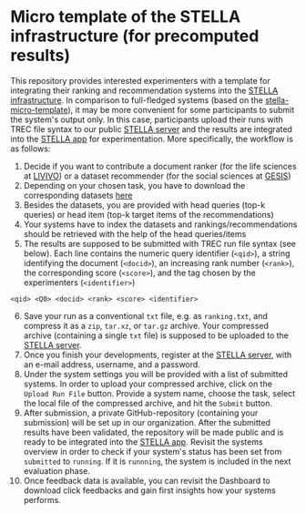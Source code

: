 # Micro template of the STELLA infrastructure (for precomputed results)

This repository provides interested experimenters with a template for integrating their ranking and recommendation systems into the [STELLA infrastructure](https://stella-project.org/). In comparison to full-fledged systems (based on the [stella-micro-template](https://github.com/stella-project/stella-micro-template)), it may be more convenient for some participants to submit the system's output only. In this case, participants upload their runs with TREC file syntax to our public [STELLA server]() and the results are integrated into the [STELLA app](https://github.com/stella-project/stella-app) for experimentation. More specifically, the workflow is as follows:

1. Decide if you want to contribute a document ranker (for the life sciences at [LIVIVO](https://www.livivo.de/)) or a dataset recommender (for the social sciences at [GESIS](https://www.gesis.org/en/home))
2. Depending on your chosen task, you have to download the corresponding datasets [here](https://th-koeln.sciebo.de/s/OBm0NLEwz1RYl9N)
3. Besides the datasets, you are provided with head queries (top-k queries) or head item (top-k target items of the recommendations)
4. Your systems have to index the datasets and rankings/recommendations should be retrieved with the help of the head queries/items
5. The results are supposed to be submitted with TREC run file syntax (see below). Each line contains the numeric query identifier (`<qid>`), a string identifying the document (`<docid>`), an increasing rank number (`<rank>`), the corresponding score (`<score>`), and the tag chosen by the experimenters (`<identifier>`)

```
<qid> <Q0> <docid> <rank> <score> <identifier>
```

6. Save your run as a conventional `txt` file, e.g. as `ranking.txt`, and compress it as a `zip`, `tar.xz`, or `tar.gz` archive. Your compressed archive (containing a single `txt` file) is supposed to be uploaded to the [STELLA server]().
7. Once you finish your developments, register at the [STELLA server](), with an e-mail address, username, and a password.
8. Under the system settings you will be provided with a list of submitted systems. In order to upload your compressed archive, click on the `Upload Run File` button. Provide a system name, choose the task, select the local file of the compressed archive, and hit the `Submit` button.
9. After submission, a private GitHub-repository (containing your submission) will be set up in our organization. After the submitted results have been validated, the repository will be made public and is ready to be integrated into the [STELLA app](https://github.com/stella-project/stella-app). Revisit the systems overview in order to check if your system's status has been set from `submitted` to `running`. If it is `runnning`, the system is included in the next evaluation phase.
10. Once feedback data is available, you can revisit the Dashboard to download click feedbacks and gain first insights how your systems performs.
